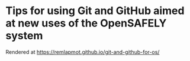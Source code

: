 # Tips for using Git and GitHub aimed at new uses of the OpenSAFELY system

Rendered at https://remlapmot.github.io/git-and-github-for-os/
